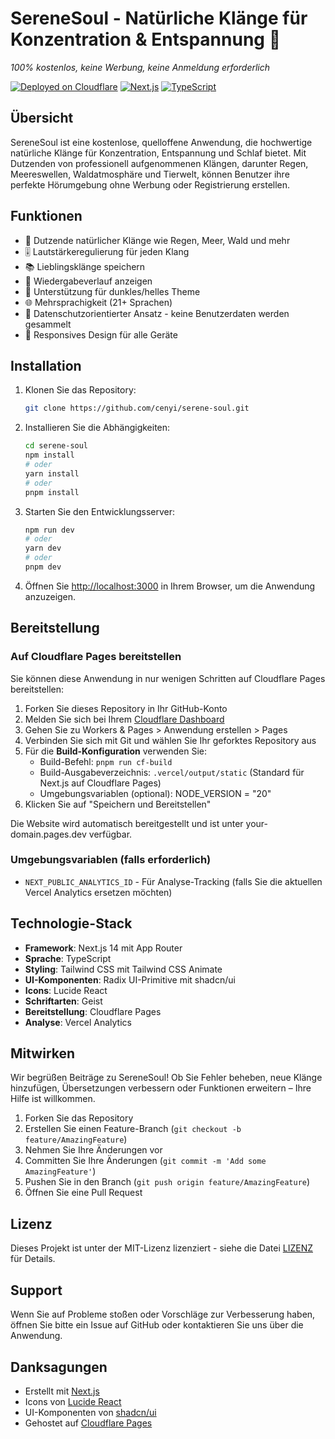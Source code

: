 # SereneSoul - Natürliche Klänge für Konzentration & Entspannung 🌿

*100% kostenlos, keine Werbung, keine Anmeldung erforderlich*

[![Deployed on Cloudflare](https://img.shields.io/badge/Deployed%20on-Vercel-black?style=for-the-badge&logo=vercel)](https://afunning.com)
[![Next.js](https://img.shields.io/badge/Next.js-14-black?style=for-the-badge&logo=next.js)](https://nextjs.org/)
[![TypeScript](https://img.shields.io/badge/TypeScript-5-black?style=for-the-badge&logo=typescript)](https://www.typescriptlang.org/)

## Übersicht

SereneSoul ist eine kostenlose, quelloffene Anwendung, die hochwertige natürliche Klänge für Konzentration, Entspannung und Schlaf bietet. Mit Dutzenden von professionell aufgenommenen Klängen, darunter Regen, Meereswellen, Waldatmosphäre und Tierwelt, können Benutzer ihre perfekte Hörumgebung ohne Werbung oder Registrierung erstellen.

## Funktionen
- 🎵 Dutzende natürlicher Klänge wie Regen, Meer, Wald und mehr
- 🎚️ Lautstärkeregulierung für jeden Klang
- 📚 Lieblingsklänge speichern
- 📜 Wiedergabeverlauf anzeigen
- 🎨 Unterstützung für dunkles/helles Theme
- 🌐 Mehrsprachigkeit (21+ Sprachen)
- 🔐 Datenschutzorientierter Ansatz - keine Benutzerdaten werden gesammelt
- 📱 Responsives Design für alle Geräte

## Installation

1. Klonen Sie das Repository:
   ```bash
   git clone https://github.com/cenyi/serene-soul.git
   ```

2. Installieren Sie die Abhängigkeiten:
   ```bash
   cd serene-soul
   npm install
   # oder
   yarn install
   # oder
   pnpm install
   ```

3. Starten Sie den Entwicklungsserver:
   ```bash
   npm run dev
   # oder
   yarn dev
   # oder
   pnpm dev
   ```

4. Öffnen Sie [http://localhost:3000](http://localhost:3000) in Ihrem Browser, um die Anwendung anzuzeigen.

## Bereitstellung

### Auf Cloudflare Pages bereitstellen

Sie können diese Anwendung in nur wenigen Schritten auf Cloudflare Pages bereitstellen:

1. Forken Sie dieses Repository in Ihr GitHub-Konto
2. Melden Sie sich bei Ihrem [Cloudflare Dashboard](https://dash.cloudflare.com/)
3. Gehen Sie zu Workers & Pages > Anwendung erstellen > Pages
4. Verbinden Sie sich mit Git und wählen Sie Ihr geforktes Repository aus
5. Für die **Build-Konfiguration** verwenden Sie:
   - Build-Befehl: `pnpm run cf-build`
   - Build-Ausgabeverzeichnis: `.vercel/output/static` (Standard für Next.js auf Cloudflare Pages)
   - Umgebungsvariablen (optional): NODE_VERSION = "20"
6. Klicken Sie auf "Speichern und Bereitstellen"

Die Website wird automatisch bereitgestellt und ist unter your-domain.pages.dev verfügbar.

### Umgebungsvariablen (falls erforderlich)
- `NEXT_PUBLIC_ANALYTICS_ID` - Für Analyse-Tracking (falls Sie die aktuellen Vercel Analytics ersetzen möchten)

## Technologie-Stack
- **Framework**: Next.js 14 mit App Router
- **Sprache**: TypeScript
- **Styling**: Tailwind CSS mit Tailwind CSS Animate
- **UI-Komponenten**: Radix UI-Primitive mit shadcn/ui
- **Icons**: Lucide React
- **Schriftarten**: Geist
- **Bereitstellung**: Cloudflare Pages
- **Analyse**: Vercel Analytics

## Mitwirken

Wir begrüßen Beiträge zu SereneSoul! Ob Sie Fehler beheben, neue Klänge hinzufügen, Übersetzungen verbessern oder Funktionen erweitern – Ihre Hilfe ist willkommen.

1. Forken Sie das Repository
2. Erstellen Sie einen Feature-Branch (`git checkout -b feature/AmazingFeature`)
3. Nehmen Sie Ihre Änderungen vor
4. Committen Sie Ihre Änderungen (`git commit -m 'Add some AmazingFeature'`)
5. Pushen Sie in den Branch (`git push origin feature/AmazingFeature`)
6. Öffnen Sie eine Pull Request

## Lizenz

Dieses Projekt ist unter der MIT-Lizenz lizenziert - siehe die Datei [LIZENZ](../LICENSE) für Details.

## Support

Wenn Sie auf Probleme stoßen oder Vorschläge zur Verbesserung haben, öffnen Sie bitte ein Issue auf GitHub oder kontaktieren Sie uns über die Anwendung.

## Danksagungen

- Erstellt mit [Next.js](https://nextjs.org/)
- Icons von [Lucide React](https://lucide.dev/)
- UI-Komponenten von [shadcn/ui](https://ui.shadcn.com/)
- Gehostet auf [Cloudflare Pages](https://pages.cloudflare.com/)
